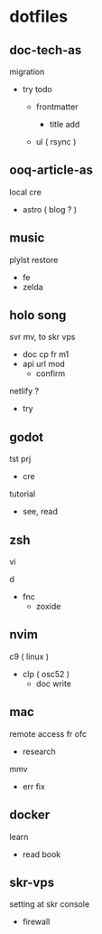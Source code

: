 
# dotfiles


## doc-tech-as

migration
- try todo
  - frontmatter
    - title add

  - ul ( rsync )


## ooq-article-as

local cre
- astro ( blog ? )


## music

plylst restore
- fe
- zelda


## holo song

svr mv, to skr vps
- doc cp fr m1
- api url mod
  - confirm

netlify ?
- try


## godot

tst prj
- cre

tutorial
- see, read


## zsh

vi

d
- fnc
  - zoxide


## nvim

c9 ( linux )
- clp ( osc52 )
  - doc write


## mac

remote access fr ofc
- research

mmv
- err fix


## docker

learn
- read book


## skr-vps

setting at skr console
- firewall


